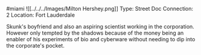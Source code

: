 #miami 
![[../../../Images/Milton Hershey.png]]
Type: Street Doc
Connection: 2
Location: Fort Lauderdale

Skunk's boyfriend and also an aspiring scientist working in the corporation. However only tempted by the shadows because of the money being an enabler of his experiments of bio and cyberware without needing to dip into the corporate's pocket.